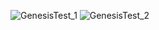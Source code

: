 ![GenesisTest_1](https://user-images.githubusercontent.com/114873704/195281302-e5f68056-3be1-4b5d-b07e-48fd183e615f.png)
![GenesisTest_2](https://user-images.githubusercontent.com/114873704/195172157-2d4742fe-1fb7-451f-8deb-eb2aa6f51c47.png)
